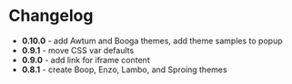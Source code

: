 # Changelog

* **0.10.0** - add Awtum and Booga themes, add theme samples to popup
* **0.9.1** - move CSS var defaults
* **0.9.0** - add link for iframe content
* **0.8.1** - create Boop, Enzo, Lambo, and Sproing themes

